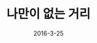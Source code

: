 ---
layout: post
title: "  나만이 없는 거리"
path: 나만이 없는 거리
num: 12
date: 2016-3-25
categories:
- 2016-1
tags: [나만이 없는 거리]
img: https://lh3.googleusercontent.com/-H_kGyBfkuBs/VvVHfRh1vWI/AAAAAAAAscE/7aQLfRrDgZk/w500-h400-c/
---